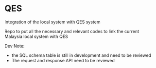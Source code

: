 # QES
Integration of the local system with QES system

Repo to put all the necessary and relevant codes to link the current Malaysia local system with QES

Dev Note:
- the SQL schema table is still in development and need to be reviewed
- The request and response API need to be reviewed

